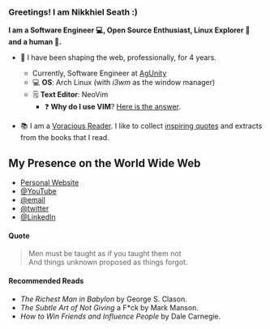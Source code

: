 ### Greetings! I am Nikkhiel Seath :)

**I am a Software Engineer 💻, Open Source Enthusiast, Linux Explorer :penguin: and a human :man:.**

- :toolbox: I have been shaping the web, professionally, for 4 years.
  - Currently, Software Engineer at [AgUnity](https://www.agunity.com/)
  - 💻 **OS**: Arch Linux (with _i3wm_ as the window manager)
  - 🗒️ **Text Editor**: NeoVim
    - ❓ **Why do I use VIM**? [Here is the answer](https://dev.to/snikhill/one-doesn-t-simply-exit-vim-jmo).

-  📚 I am a [Voracious Reader](#recommended-reads). I like to collect [inspiring quotes](#quote) and extracts from the books that I read.

## My Presence on the World Wide Web

- [Personal Website](https://snikhill.tech)
- [@YouTube](https://www.youtube.com/SNikhill)
- [@email](mailto:sethnikhil74@gmail.com)
- [@twitter](https://twitter.com/SethNikhill)
- [@LinkedIn](https://www.linkedin.com/in/snikhill)

#### Quote

<blockquote> 
  Men must be taught as if you taught them not <br />
  And things unknown proposed as things forgot.
</blockquote>

#### Recommended Reads

-   _The Richest Man in Babylon_ by George S. Clason.
-   _The Subtle Art of Not Giving_ a F\*ck by Mark Manson.
-   _How to Win Friends and Influence People_ by Dale Carnegie.

